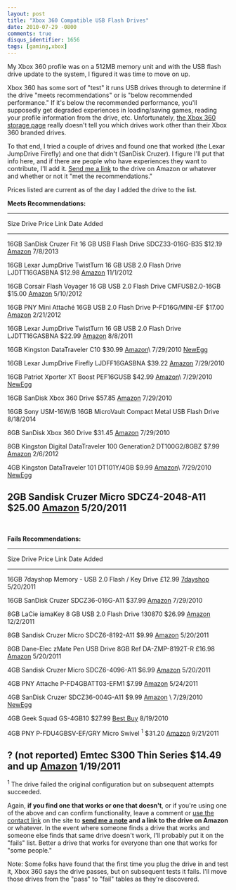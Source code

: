 ```yaml
---
layout: post
title: "Xbox 360 Compatible USB Flash Drives"
date: 2010-07-29 -0800
comments: true
disqus_identifier: 1656
tags: [gaming,xbox]
---
```

My Xbox 360 profile was on a 512MB memory unit and with the USB flash
drive update to the system, I figured it was time to move on up.

Xbox 360 has some sort of "test" it runs USB drives through to determine
if the drive "meets recommendations" or is "below recommended
performance." If it's below the recommended performance, you'll
supposedly get degraded experiences in loading/saving games, reading
your profile information from the drive, etc. Unfortunately, [the Xbox
360 storage page](http://www.xbox.com/storage/) really doesn't tell you
which drives work other than their Xbox 360 branded drives.

To that end, I tried a couple of drives and found one that worked (the
Lexar JumpDrive Firefly) and one that didn't (SanDisk Cruzer). I figure
I'll put that info here, and if there are people who have experiences
they want to contribute, I'll add it. [Send me a link](/contact.aspx) to
the drive on Amazon or whatever and whether or not it "met the
recommendations."

Prices listed are current as of the day I added the drive to the list.

**Meets Recommendations:**

  ------------------------------------------------------------------------------------------------------------------------------------------------------------------------------
  Size   Drive                                                               Price     Link                                                                         Date Added
  ------ ------------------------------------------------------------------- --------- ---------------------------------------------------------------------------- ------------
  16GB   SanDisk Cruzer Fit 16 GB USB Flash Drive SDCZ33-016G-B35            \$12.19   [Amazon](http://www.amazon.com/dp/B005FYNSZA?tag=mhsvortex)                  7/8/2013

  16GB   Lexar JumpDrive TwistTurn 16 GB USB 2.0 Flash Drive LJDTT16GASBNA   \$12.98   [Amazon](http://www.amazon.com/dp/B0021AG2AE?tag=mhsvortex)                  11/1/2012

  16GB   Corsair Flash Voyager 16 GB USB 2.0 Flash Drive CMFUSB2.0-16GB      \$15.00   [Amazon](http://www.amazon.com/dp/B000LXTUT8?tag=mhsvortex)                  5/10/2012

  16GB   PNY Mini Attaché 16GB USB 2.0 Flash Drive P-FD16G/MINI-EF           \$17.00   [Amazon](http://www.amazon.com/dp/B002ECE62K?tag=mhsvortex)                  2/21/2012

  16GB   Lexar JumpDrive TwistTurn 16 GB USB 2.0 Flash Drive LJDTT16GASBNA   \$22.99   [Amazon](http://www.amazon.com/dp/B0021AG2AE?tag=mhsvortex)                  8/8/2011

  16GB   Kingston DataTraveler C10                                           \$30.99   [Amazon](http://www.amazon.com/dp/B002ZBQ76S?tag=mhsvortex)\                 7/29/2010
                                                                                        [NewEgg](http://www.newegg.com/Product/Product.aspx?Item=N82E16820139103)

  16GB   Lexar JumpDrive Firefly LJDFF16GASBNA                               \$39.22   [Amazon](http://www.amazon.com/dp/B0027VT6OG?tag=mhsvortex)                  7/29/2010

  16GB   Patriot Xporter XT Boost PEF16GUSB                                  \$42.99   [Amazon](http://www.amazon.com/dp/B000W1RV0Y?tag=mhsvortex)\                 7/29/2010
                                                                                        [NewEgg](http://www.newegg.com/Product/Product.aspx?Item=N82E16820220253)

  16GB   SanDisk Xbox 360 Drive                                              \$57.85   [Amazon](http://www.amazon.com/dp/B003EV7ED8?tag=mhsvortex)                  7/29/2010

  16GB   Sony USM-16W/B 16GB MicroVault Compact Metal USB Flash Drive                                                                                               8/18/2014

  8GB    SanDisk Xbox 360 Drive                                              \$31.45   [Amazon](http://www.amazon.com/dp/B003EV7EC4?tag=mhsvortex)                  7/29/2010

  8GB    Kingston Digital DataTraveler 100 Generation2 DT100G2/8GBZ          \$7.99    [Amazon](http://www.amazon.com/dp/B0044XTJ4C?tag=mhsvortex)                  2/6/2012

  4GB    Kingston DataTraveler 101 DT101Y/4GB                                \$9.99    [Amazon](http://www.amazon.com/dp/B001C9P5T4?tag=mhsvortex)\                 7/29/2010
                                                                                        [NewEgg](http://www.newegg.com/Product/Product.aspx?Item=N82E16820134714)

  2GB    Sandisk Cruzer Micro SDCZ4-2048-A11                                 \$25.00   [Amazon](http://www.amazon.com/dp/B0009FTMK0?tag=mhsvortex)                  5/20/2011
  ------------------------------------------------------------------------------------------------------------------------------------------------------------------------------

 

**Fails Recommendations:**

  -------------------------------------------------------------------------------------------------------------------------------------------------------------------------------------------------------------------------------------------
  Size               Drive                                                  Price            Link                                                                                                                                Date Added
  ------------------ ------------------------------------------------------ ---------------- ----------------------------------------------------------------------------------------------------------------------------------- ------------
  16GB               7dayshop Memory - USB 2.0 Flash / Key Drive            £12.99           [7dayshop](http://www.7dayshop.com/catalog/product_info.php?cPath=777_6&products_id=108130)                                         5/20/2011

  16GB               SanDisk Cruzer SDCZ36-016G-A11                         \$37.99          [Amazon](http://www.amazon.com/dp/B001T99ZTI?tag=mhsvortex)                                                                         7/29/2010

  8GB                LaCie iamaKey 8 GB USB 2.0 Flash Drive 130870          \$26.99          [Amazon](http://www.amazon.com/dp/B001V7XPSA?tag=mhsvortex)                                                                         12/2/2011

  8GB                Sandisk Cruzer Micro SDCZ6-8192-A11                    \$9.99           [Amazon](http://www.amazon.com/dp/B000UZN2ZK?tag=mhsvortex)                                                                         5/20/2011

  8GB                Dane-Elec zMate Pen USB Drive 8GB Ref DA-ZMP-8192T-R   £16.98           [Amazon](http://www.amazon.co.uk/dp/B000VLHMY0?tag=mhsvortex)                                                                       5/20/2011

  4GB                Sandisk Cruzer Micro SDCZ6-4096-A11                    \$6.99           [Amazon](http://www.amazon.com/dp/B000NWVAFO?tag=mhsvortex)                                                                         5/20/2011

  4GB                PNY Attache P-FD4GBATT03-EFM1                          \$7.99           [Amazon](http://www.amazon.com/dp/B003SGN9YW?tag=mhsvortex)                                                                         5/24/2011

  4GB                SanDisk Cruzer SDCZ36-004G-A11                         \$9.99           [Amazon](http://www.amazon.com/dp/B001T9EYFI?tag=mhsvortex) \                                                                       7/29/2010
                                                                                              [NewEgg](http://www.newegg.com/Product/Product.aspx?Item=N82E16820171398)

  4GB                Geek Squad GS-4GB10                                    \$27.99          [Best Buy](http://www.bestbuy.com/site/Geek+Squad%26%23174%3B+-+4GB+USB+2.0+Flash+Drive/9331975.p?id=1218086238726&skuId=9331975)   8/19/2010

  4GB                PNY P-FDU4GBSV-EF/GRY Micro Swivel <sup>1</sup>                 \$31.20          [Amazon](http://www.amazon.com/dp/B005M27TTG?tag=mhsvortex)                                                                         9/21/2011

  ? (not reported)   Emtec S300 Thin Series                                 \$14.49 and up   [Amazon](http://www.amazon.com/dp/B0020MLJJC?tag=mhsvortex)                                                                         1/19/2011
  -------------------------------------------------------------------------------------------------------------------------------------------------------------------------------------------------------------------------------------------

<sup>1</sup> The drive failed the original configuration but on subsequent
attempts succeeded.

Again, **if you find one that works or one that doesn't**, or if you're
using one of the above and can confirm functionality, leave a comment or
[use the contact link](/contact.aspx) on the site to **[send me a
note](/contact.aspx) and a link to the drive on Amazon** or whatever. In
the event where someone finds a drive that works and someone else finds
that same drive doesn't work, I'll probably put it on the "fails" list.
Better a drive that works for everyone than one that works for "some
people."

Note: Some folks have found that the first time you plug the drive in
and test it, Xbox 360 says the drive passes, but on subsequent tests it
fails. I'll move those drives from the "pass" to "fail" tables as
they're discovered.

